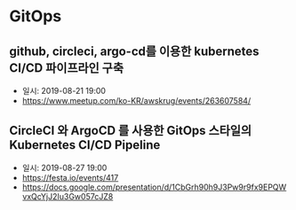 # GitOps

## github, circleci, argo-cd를 이용한 kubernetes CI/CD 파이프라인 구축

* 일시: 2019-08-21 19:00
* <https://www.meetup.com/ko-KR/awskrug/events/263607584/>

## CircleCI 와 ArgoCD 를 사용한 GitOps 스타일의 Kubernetes CI/CD Pipeline

* 일시: 2019-08-27 19:00
* <https://festa.io/events/417>
* <https://docs.google.com/presentation/d/1CbGrh90h9J3Pw9r9fx9EPQWvxQcYjJ2Iu3Gw057cJZ8>
